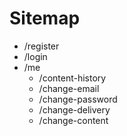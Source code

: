 # Sitemap

- /register
- /login
- /me
  - /content-history
  - /change-email
  - /change-password
  - /change-delivery
  - /change-content
